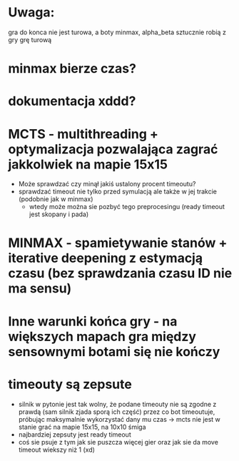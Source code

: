 # Uwaga:
gra do konca nie jest turowa, a boty minmax, alpha_beta sztucznie robią z gry grę turową

# minmax bierze czas?

# dokumentacja xddd?

# MCTS - multithreading + optymalizacja pozwalająca zagrać jakkolwiek na mapie 15x15
- Może sprawdzać czy minął jakiś ustalony procent timeoutu?
- sprawdzać timeout nie tylko przed symulacją ale także w jej trakcie (podobnie jak w minmax)
    - wtedy może można sie pozbyć tego preprocesingu (ready timeout jest skopany i pada)

# MINMAX - spamietywanie stanów + iterative deepening z estymacją czasu (bez sprawdzania czasu ID nie ma sensu)

# Inne warunki końca gry - na większych mapach gra między sensownymi botami się nie kończy

# timeouty są zepsute
- silnik w pytonie jest tak wolny, że podane timeouty nie są zgodne z prawdą (sam silnik zjada sporą ich część)
przez co bot timeoutuje, próbując maksymalnie wykorzystać dany mu czas
-> mcts nie jest w stanie grać na mapie 15x15, na 10x10 śmiga
- najbardziej zepsuty jest ready timeout
- coś sie psuje z tym jak sie puszcza więcej gier oraz jak sie da move timeout wiekszy niż 1 (xd)
